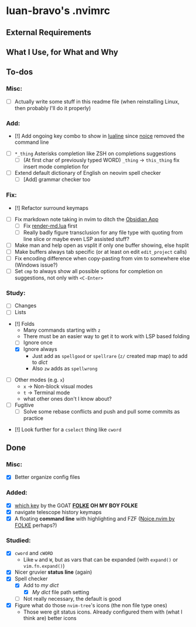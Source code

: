 # luan-bravo's .nvimrc

## External Requirements

## What I Use, for What and Why

## To-dos
### Misc:
- [ ] Actually write some stuff in this readme file (when reinstalling Linux, then probably I'll do it properly)

### Add:
- [!] Add ongoing key combo to show in [lualine]() since [noice]() removed the command line
- [ ] `*_thing` Asterisks completion like ZSH on completions suggestions
    - [ ] (At first char of previously typed WORD) `_thing` -> `this_thing` fix insert mode completion for 
- [ ] Extend default dictionary of English on neovim spell checker
    - [ ] [Add] grammar checker too

### Fix:
- [!] Refactor surround keymaps
- [ ] Fix markdown note taking in nvim to ditch the [Obsidian App]()
    - [ ] Fix [render-md.lua](./lua/theprimeagen/unused/render-md.lua) first
    - [ ] Really badly figure transclusion for any file type with quoting from line slice or maybe even LSP assisted stuff?
- [ ] Make man and help open as vsplit if only one buffer showing, else hsplit 
- [ ] Make buffers always tab specific (or at least on edit `edit_project` calls)
- [ ] Fix encoding difference when copy-pasting from vim to somewhere else (Windows issue?)
- [ ] Set `cmp` to always show all possible options for completion on suggestions, not only with `<C-Enter>`

### Study:
- [ ] Changes
- [ ] Lists
- [!] Folds
    - Many commands starting with `z`
    - There must be an easier way to get it to work with LSP based folding
    - [ ] Ignore once
    - [x] Ignore always
        - Just add as `spellgood` or `spellrare` (`z/` created map map) to add to *dict*
        - Also `zw` adds as `spellwrong`
- [ ] Other modes (e.g. `x`)
    - `x` -> Non-block visual modes
    - `t` -> Terminal mode
    - what other ones don't I know about?
- [ ] Fugitive
    - [ ] Solve some rebase conflicts and push and pull some commits as practice
- [!] Look further for a `cselect` thing like `cword`


## Done
### Misc:
- [x] Better organize config files

### Added:
- [x] [which key](https://github.com/folke/which-key.nvim) by the GOAT **[FOLKE](https://github.com/folke) OH MY BOY FOLKE**
- [x] navigate telescope history keymaps
- [x] A floating **command line** with highlighting and FZF ([Noice.nvim by FOLKE](https://github.com/folke/noice.nvim) perhaps?)

### Studied:
- [x] `cword` and `cWORD`
    - Like `w`  and `W`, but as vars that can be expanded (with `expand()` or `vim.fn.expand()`)
- [x] Nicer gruvier **status line** (again)
- [x] Spell checker
    - [x] Add to *my dict*
        - [x] *My dict* file path setting
    - [ ] Not really necessary, the default is good
- [x] Figure what do those `nvim-tree`'s icons (the non file type ones)
    - Those were git status icons. Already configured them with (what I think are) better icons
